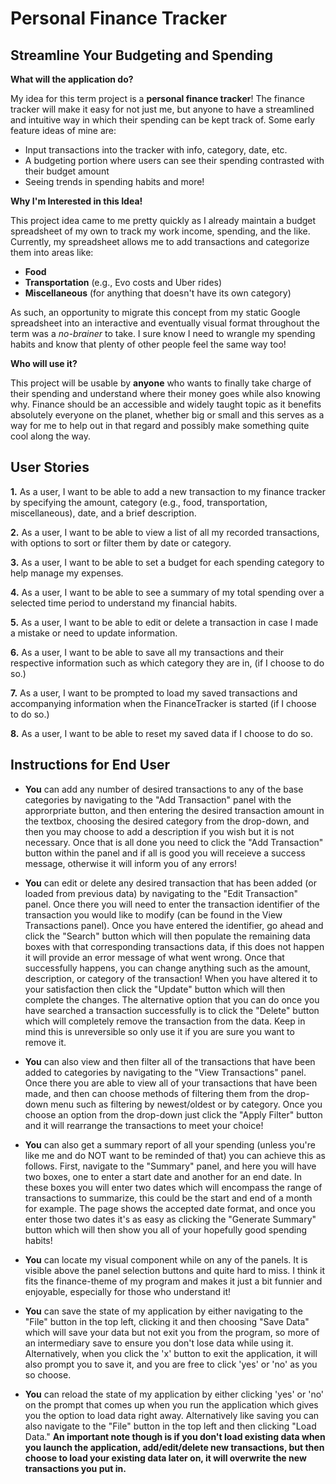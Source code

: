 # Personal Finance Tracker

## Streamline Your Budgeting and Spending

**What will the application do?**

My idea for this term project is a **personal finance tracker**! The finance tracker will make it easy for not just me, but anyone to have a streamlined and intuitive way in which their spending can be kept track of. Some early feature ideas of mine are:

- Input transactions into the tracker with info, category, date, etc.
- A budgeting portion where users can see their spending contrasted with their budget amount
- Seeing trends in spending habits and more!

**Why I'm Interested in this Idea!**

This project idea came to me pretty quickly as I already maintain a budget spreadsheet of my own to track my work income, spending, and the like. Currently, my spreadsheet allows me to add transactions and categorize them into areas like:

- **Food**
- **Transportation** (e.g., Evo costs and Uber rides)
- **Miscellaneous** (for anything that doesn't have its own category)

As such, an opportunity to migrate this concept from my static Google spreadsheet into an interactive and eventually visual format throughout the term was a *no-brainer* to take. I sure know I need to wrangle my spending habits and know that plenty of other people feel the same way too!

**Who will use it?**

This project will be usable by **anyone** who wants to finally take charge of their spending and understand where their money goes while also knowing why. Finance should be an accessible and widely taught topic as it benefits absolutely everyone on the planet, whether big or small and this serves as a way for me to help out in that regard and possibly make something quite cool along the way.



## User Stories

**1.** As a user, I want to be able to add a new transaction to my finance tracker by specifying the amount, category (e.g., food, transportation, miscellaneous), date, and a brief description.

**2.** As a user, I want to be able to view a list of all my recorded transactions, with options to sort or filter them by date or category.

**3.** As a user, I want to be able to set a budget for each spending category to help manage my expenses.

**4.** As a user, I want to be able to see a summary of my total spending over a selected time period to understand my financial habits.

**5.** As a user, I want to be able to edit or delete a transaction in case I made a mistake or need to update information.

**6.** As a user, I want to be able to save all my transactions and their respective information such as which category they are in, (if I choose to do so.)

**7.** As a user, I want to be prompted to load my saved transactions and accompanying information when the FinanceTracker is started (if I choose to do so.)

**8.** As a user, I want to be able to reset my saved data if I choose to do so.

## Instructions for End User

- **You** can add any number of desired transactions to any of the base categories by navigating to the "Add Transaction" panel with the approrpriate button, and then entering the desired transaction amount in the textbox, choosing the desired category from the drop-down, and then you may choose to add a description if you wish but it is not necessary. Once that is all done you need to click the "Add Transaction" button within the panel and if all is good you will receieve a success message, otherwise it will inform you of any errors!

- **You** can edit or delete any desired transaction that has been added (or loaded from previous data) by navigating to the "Edit Transaction" panel. Once there you will need to enter the transaction identifier of the transaction you would like to modify (can be found in the View Transactions panel). Once you have entered the identifier, go ahead and click the "Search" button which will then populate the remaining data boxes with that corresponding transactions data, if this does not happen it will provide an error message of what went wrong. Once that successfully happens, you can change anything such as the amount, description, or category of the transaction! When you have altered it to your satisfaction then click the "Update" button which will then complete the changes. The alternative option that you can do once you have searched a transaction successfully is to click the "Delete" button which will completely remove the transaction from the data. Keep in mind this is unreversible so only use it if you are sure you want to remove it.

- **You** can also view and then filter all of the transactions that have been added to categories by navigating to the "View Transactions" panel. Once there you are able to view all of your transactions that have been made, and then can choose methods of filtering them from the drop-down menu such as filtering by newest/oldest or by category. Once you choose an option from the drop-down just click the "Apply Filter" button and it will rearrange the transactions to meet your choice!

- **You** can also get a summary report of all your spending (unless you're like me and do NOT want to be reminded of that) you can achieve this as follows. First, navigate to the "Summary" panel, and here you will have two boxes, one to enter a start date and another for an end date. In these boxes you will enter two dates which will encompass the range of transactions to summarize, this could be the start and end of a month for example. The page shows the accepted date format, and once you enter those two dates it's as easy as clicking the "Generate Summary" button which will then show you all of your hopefully good spending habits!

- **You** can locate my visual component while on any of the panels. It is visible above the panel selection buttons and quite hard to miss. I think it fits the finance-theme of my program and makes it just a bit funnier and enjoyable, especially for those who understand it!

- **You** can save the state of my application by either navigating to the "File" button in the top left, clicking it and then choosing "Save Data" which will save your data but not exit you from the program, so more of an intermediary save to ensure you don't lose data while using it. Alternatively, when you click the 'x' button to exit the application, it will also prompt you to save it, and you are free to click 'yes' or 'no' as you so choose.

- **You** can reload the state of my application by either clicking 'yes' or 'no' on the prompt that comes up when you run the application which gives you the option to load data right away. Alternatively like saving you can also navigate to the "File" button in the top left and then clicking "Load Data." **An important note though is if you don't load existing data when you launch the application, add/edit/delete new transactions, but then choose to load your existing data later on, it will overwrite the new transactions you put in.**

